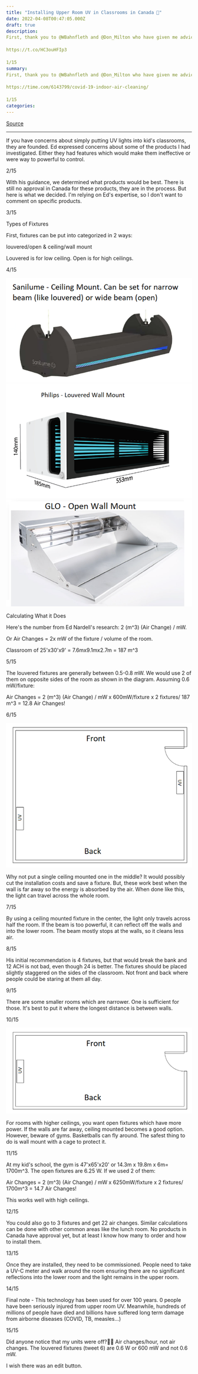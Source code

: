 ```yaml
---
title: "Installing Upper Room UV in Classrooms in Canada 🧵"
date: 2022-04-08T00:47:05.000Z
draft: true
description: 
First, thank you to @WBahnfleth and @Don_Milton who have given me advice. The person who has spent time answering emails and in zoom meetings while guiding me through this has been Ed Nardell.

https://t.co/HC3ouHFIp3

1/15
summary: 
First, thank you to @WBahnfleth and @Don_Milton who have given me advice. The person who has spent time answering emails and in zoom meetings while guiding me through this has been Ed Nardell.

https://time.com/6143799/covid-19-indoor-air-cleaning/

1/15
categories:
---
```

[Source](https://twitter.com/joeyfox85/status/1512230517705519107)

---

If you have concerns about simply putting UV lights into kid's classrooms, they are founded. Ed expressed concerns about some of the products I had investigated. Either they had features which would make them ineffective or were way to powerful to control.

2/15

With his guidance, we determined what products would be best. There is still no approval in Canada for these products, they are in the process. But here is what we decided. I'm relying on Ed's expertise, so I don't want to comment on specific products.

3/15

Types of Fixtures

First, fixtures can be put into categorized in 2 ways:

louvered/open & ceiling/wall mount

Louvered is for low ceiling. Open is for high ceilings.

4/15

![Sanilume](/uv-sanilume.png)
![Philips UV](/philips-uv-louvered.png)
![GLO](/GLO-wall-mount.png)

Calculating What it Does

Here's the number from Ed Nardell's research:
2 (m^3) (Air Change) / mW.

Or Air Changes = 2x mW of the fixture / volume of the room.

Classroom of 25'x30'x9' = 7.6mx9.1mx2.7m = 187 m^3

5/15

The louvered fixtures are generally between 0.5-0.8 mW. We would use 2 of them on opposite sides of the room as shown in the diagram. Assuming 0.6 mW/fixture:

Air Changes = 2 (m^3) (Air Change) / mW x 600mW/fixture x 2 fixtures/ 187 m^3 = 12.8 Air Changes!

6/15

![Upper UVGI floor plan](/upper-uv-floorplan.png)

Why not put a single ceiling mounted one in the middle? It would possibly cut the installation costs and save a fixture. But, these work best when the wall is far away so the energy is absorbed by the air. When done like this, the light can travel across the whole room.

7/15

By using a ceiling mounted fixture in the center, the light only travels across half the room. If the beam is too powerful, it can reflect off the walls and into the lower room. The beam mostly stops at the walls, so it cleans less air.

8/15

His initial recommendation is 4 fixtures, but that would break the bank and 12 ACH is not bad, even though 24 is better. The fixtures should be placed slightly staggered on the sides of the classroom. Not front and back where people could be staring at them all day.

9/15

There are some smaller rooms which are narrower. One is sufficient for those. It's best to put it where the longest distance is between walls.

10/15

![Upper UVGI narrow floorplan](/upper-uv-floorplan-narrow.png)

For rooms with higher ceilings, you want open fixtures which have more power. If the walls are far away, ceiling mounted becomes a good option. However, beware of gyms. Basketballs can fly around. The safest thing to do is wall mount with a cage to protect it.

11/15

At my kid's school, the gym is 47'x65'x20' or 14.3m x 19.8m x 6m= 1700m^3. The open fixtures are 6.25 W.
If we used 2 of them:

Air Changes = 2 (m^3) (Air Change) / mW x 6250mW/fixture x 2 fixtures/ 1700m^3 = 14.7 Air Changes!

This works well with high ceilings.

12/15

You could also go to 3 fixtures and get 22 air changes. Similar calculations can be done with other common areas like the lunch room. No products in Canada have approval yet, but at least I know how many to order and how to install them.

13/15

Once they are installed, they need to be commissioned. People need to take a UV-C meter and walk around the room ensuring there are no significant reflections into the lower room and the light remains in the upper room.

14/15

Final note - This technology has been used for over 100 years. 0 people have been seriously injured from upper room UV. Meanwhile, hundreds of millions of people have died and billions have suffered long term damage from airborne diseases (COVID, TB, measles...)

15/15

Did anyone notice that my units were off?🤦‍♂️
Air changes/hour, not air changes.
The louvered fixtures (tweet 6) are 0.6 W or 600 mW and not 0.6 mW. 

I wish there was an edit button.